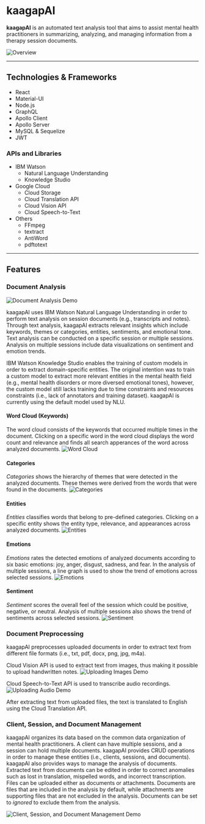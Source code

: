 # **kaagapAI**
**kaagapAI** is an automated text analysis tool that aims to assist mental health practitioners in summarizing, analyzing, and managing information from a therapy session documents.

![Overview](screenshots/result.png)

---

## Technologies & Frameworks
  - React
  - Material-UI
  - Node.js
  - GraphQL
  - Apollo Client
  - Apollo Server
  - MySQL & Sequelize
  - JWT

### APIs and Libraries
  - IBM Watson 
    - Natural Language Understanding
    - Knowledge Studio
  - Google Cloud 
    - Cloud Storage
    - Cloud Translation API
    - Cloud Vision API
    - Cloud Speech-to-Text
  - Others
    - FFmpeg
    - textract
    - AntiWord
    - pdftotext

---

## Features
### Document Analysis
![Document Analysis Demo](screenshots/documentAnalysisOverview.gif)

kaagapAI uses IBM Watson Natural Language Understanding in order to perform text analysis on session documents (e.g., transcripts and notes). Through text analysis, kaagapAI extracts relevant insights which include keywords, themes or categories, entities, sentiments, and emotional tone. Text analysis can be conducted on a specific session or multiple sessions. Analysis on multiple sessions include data visualizations on sentiment and emotion trends.

IBM Watson Knowledge Studio enables the training of custom models in order to extract domain-specific entities. The original intention was to train a custom model to extract more relevant entities in the mental health field (e.g., mental health disorders or more diversed emotional tones), however, the custom model still lacks training due to time constraints and resources constraints (i.e., lack of annotators and training dataset). kaagapAI is currently using the default model used by NLU.

#### Word Cloud (Keywords)
The word cloud consists of the keywords that occurred multiple times in the document. Clicking on a specific word in the word cloud displays the word count and relevance and finds all search apperances of the word across analyzed documents.
![Word Cloud](screenshots/wordCloud.png)

#### Categories
*Categories* shows the hierarchy of themes that were detected in the analyzed documents. These themes were derived from the words that were found in the documents. 
![Categories](screenshots/categories.png)

#### Entities
*Entities* classifies words that belong to pre-defined categories. Clicking on a specific entity shows the entity type, relevance, and appearances across analyzed documents.
![Entities](screenshots/entities.png)

#### Emotions
*Emotions* rates the detected emotions of analyzed documents according to six basic emotions: joy, anger, disgust, sadness, and fear. In the analysis of multiple sessions, a line graph is used to show the trend of emotions across selected sessions.
![Emotions](screenshots/emotions.png)

#### Sentiment
*Sentiment* scores the overall feel of the session which could be positive, negative, or neutral. Analysis of multiple sessions also shows the trend of sentiments across selected sessions.
![Sentiment](screenshots/sentiment.png)

### Document Preprocessing
kaagapAI preprocesses uploaded documents in order to extract text from different file formats (i.e., txt, pdf, docx, png, jpg, m4a). 

Cloud Vision API is used to extract text from images, thus making it possible to upload handwritten notes.
![Uploading Images Demo](screenshots/visionAPI.gif)

Cloud Speech-to-Text API is used to transcribe audio recordings.
![Uploading Audio Demo](screenshots/speechToTextAPI.gif)

After extracting text from uploaded files, the text is translated to English using the Cloud Translation API.

### Client, Session, and Document Management
kaagapAI organizes its data based on the common data organization of mental health practitioners. A client can have multiple sessions, and a session can hold multiple documents. kaagapAI provides CRUD operations in order to manage these entities (i.e., clients, sessions, and documents). kaagapAI also provides ways to manage the analysis of documents. Extracted text from documents can be edited in order to correct anomalies such as lost in translation, mispelled words, and incorrect transcription. Files can be uploaded either as documents or attachments. Documents are files that are included in the analysis by default, while attachments are supporting files that are not excluded in the analysis. Documents can be set to _ignored_ to exclude them from the analysis.

![Client, Session, and Document Management Demo](screenshots/entityManagement.gif)
